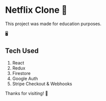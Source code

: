 # Netflix Clone 🎊

This project was made for education purposes.

🖥

## Tech Used

1. React
2. Redux
3. Firestore
4. Google Auth
5. Stripe Checkout & Webhooks

Thanks for visiting! 🌊
